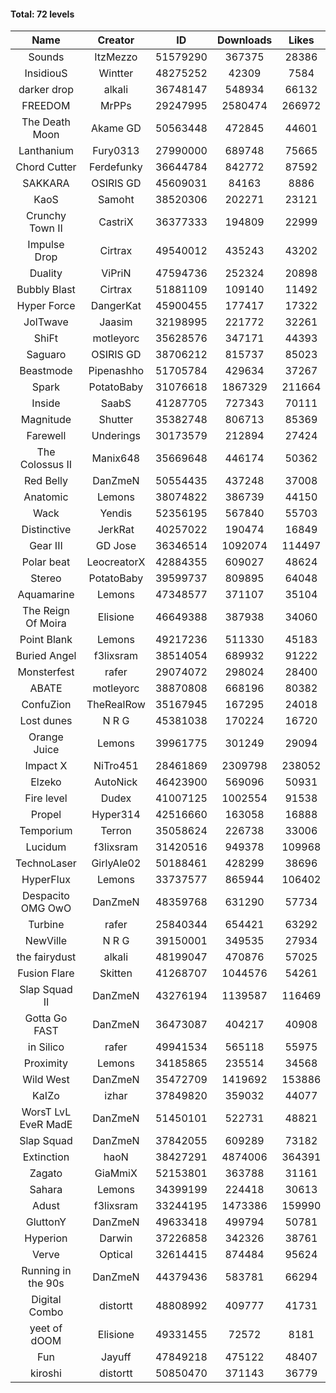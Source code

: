 #### Total: 72 levels

| Name | Creator | ID | Downloads | Likes |
|:---:|:---:|:---:|:---:|:---:|
| Sounds | ItzMezzo | 51579290 | 367375 | 28386
| InsidiouS | Wintter | 48275252 | 42309 | 7584
| darker drop | alkali | 36748147 | 548934 | 66132
| FREEDOM | MrPPs | 29247995 | 2580474 | 266972
| The Death Moon | Akame GD | 50563448 | 472845 | 44601
| Lanthanium | Fury0313 | 27990000 | 689748 | 75665
| Chord Cutter | Ferdefunky | 36644784 | 842772 | 87592
| SAKKARA | OSIRIS GD | 45609031 | 84163 | 8886
| KaoS | Samoht | 38520306 | 202271 | 23121
| Crunchy Town II | CastriX | 36377333 | 194809 | 22999
| Impulse Drop  | Cirtrax | 49540012 | 435243 | 43202
| Duality | ViPriN | 47594736 | 252324 | 20898
| Bubbly Blast | Cirtrax | 51881109 | 109140 | 11492
| Hyper Force | DangerKat | 45900455 | 177417 | 17322
| JolTwave | Jaasim | 32198995 | 221772 | 32261
| ShiFt | motleyorc | 35628576 | 347171 | 44393
| Saguaro | OSIRIS GD | 38706212 | 815737 | 85023
| Beastmode | Pipenashho | 51705784 | 429634 | 37267
| Spark | PotatoBaby | 31076618 | 1867329 | 211664
| Inside | SaabS | 41287705 | 727343 | 70111
| Magnitude | Shutter | 35382748 | 806713 | 85369
| Farewell | Underings | 30173579 | 212894 | 27424
| The Colossus II | Manix648 | 35669648 | 446174 | 50362
| Red Belly | DanZmeN | 50554435 | 437248 | 37008
| Anatomic | Lemons | 38074822 | 386739 | 44150
| Wack | Yendis | 52356195 | 567840 | 55703
| Distinctive | JerkRat | 40257022 | 190474 | 16849
| Gear III | GD Jose | 36346514 | 1092074 | 114497
| Polar beat | LeocreatorX | 42884355 | 609027 | 48624
| Stereo | PotatoBaby | 39599737 | 809895 | 64048
| Aquamarine | Lemons | 47348577 | 371107 | 35104
| The Reign Of Moira | Elisione | 46649388 | 387938 | 34060
| Point Blank | Lemons | 49217236 | 511330 | 45183
| Buried Angel | f3lixsram | 38514054 | 689932 | 91222
| Monsterfest | rafer | 29074072 | 298024 | 28400
| ABATE | motleyorc | 38870808 | 668196 | 80382
| ConfuZion | TheRealRow | 35167945 | 167295 | 24018
| Lost dunes | N R G | 45381038 | 170224 | 16720
| Orange Juice | Lemons | 39961775 | 301249 | 29094
| Impact X | NiTro451 | 28461869 | 2309798 | 238052
| Elzeko | AutoNick | 46423900 | 569096 | 50931
| Fire level | Dudex | 41007125 | 1002554 | 91538
| Propel | Hyper314 | 42516660 | 163058 | 16888
| Temporium | Terron | 35058624 | 226738 | 33006
| Lucidum | f3lixsram | 31420516 | 949378 | 109968
| TechnoLaser | GirlyAle02 | 50188461 | 428299 | 38696
| HyperFlux | Lemons | 33737577 | 865944 | 106402
| Despacito OMG OwO | DanZmeN | 48359768 | 631290 | 57734
| Turbine | rafer | 25840344 | 654421 | 63292
| NewVille | N R G | 39150001 | 349535 | 27934
| the fairydust | alkali | 48199047 | 470876 | 57025
| Fusion Flare | Skitten | 41268707 | 1044576 | 54261
| Slap Squad II | DanZmeN | 43276194 | 1139587 | 116469
| Gotta Go FAST | DanZmeN | 36473087 | 404217 | 40908
| in Silico | rafer | 49941534 | 565118 | 55975
| Proximity | Lemons | 34185865 | 235514 | 34568
| Wild West | DanZmeN | 35472709 | 1419692 | 153886
| KaIZo | izhar | 37849820 | 359032 | 44077
| WorsT LvL EveR MadE | DanZmeN | 51450101 | 522731 | 48821
| Slap Squad | DanZmeN | 37842055 | 609289 | 73182
| Extinction | haoN | 38427291 | 4874006 | 364391
| Zagato | GiaMmiX | 52153801 | 363788 | 31161
| Sahara | Lemons | 34399199 | 224418 | 30613
| Adust | f3lixsram | 33244195 | 1473386 | 159990
| GluttonY | DanZmeN | 49633418 | 499794 | 50781
| Hyperion | Darwin | 37226858 | 342326 | 38761
| Verve | Optical | 32614415 | 874484 | 95624
| Running in the 90s | DanZmeN | 44379436 | 583781 | 66294
| Digital Combo | distortt | 48808992 | 409777 | 41731
| yeet of dOOM | Elisione | 49331455 | 72572 | 8181
| Fun | Jayuff | 47849218 | 475122 | 48407
| kiroshi | distortt | 50850470 | 371143 | 36779
